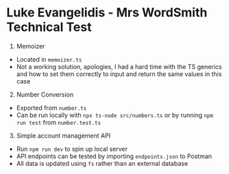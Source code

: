 # Luke Evangelidis - Mrs WordSmith Technical Test

1. Memoizer
- Located in `memoizer.ts`
- Not a working solution, apologies, I had a hard time with the TS generics and how to set them correctly to input and return the same values in this case 

2. Number Conversion
- Exported from `number.ts`
- Can be run locally with `npx ts-node src/numbers.ts` or by running `npm run test` from `number.test.ts`

3. Simple account management API
- Run `npm run dev` to spin up local server
- API endpoints can be tested by importing `endpoints.json` to Postman
- All data is updated using `fs` rather than an external database